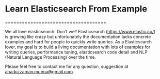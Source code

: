 # Learn Elasticsearch From Example
====================================

We all love elasticsearch. Don't we? Elasticsearch (https://www.elastic.co/) is growing like crazy but unfortunately the documentation lacks concrete examples and hard for people to quickly write queries.
As a Elasticsearch lover, my goal is to build a living documentation with lots of examples for writing queries, performance tuning, elasticsearch code detail and NLP (Natural Language Processing) over the time.

Please feel free to contact me for any question, suggestion at ahaduzzaman.munna@gmail.com.


